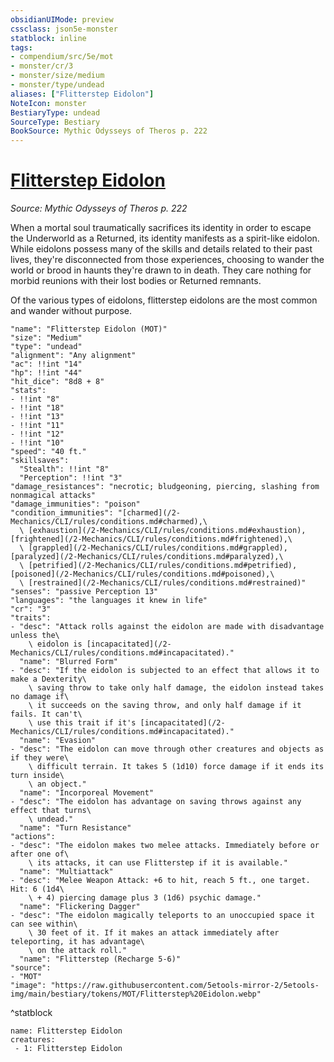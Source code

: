 ```yaml
---
obsidianUIMode: preview
cssclass: json5e-monster
statblock: inline
tags:
- compendium/src/5e/mot
- monster/cr/3
- monster/size/medium
- monster/type/undead
aliases: ["Flitterstep Eidolon"]
NoteIcon: monster
BestiaryType: undead
SourceType: Bestiary
BookSource: Mythic Odysseys of Theros p. 222
---
```

# [Flitterstep Eidolon](2-Mechanics/CLI/bestiary/undead/flitterstep-eidolon-mot.md)
*Source: Mythic Odysseys of Theros p. 222*  

When a mortal soul traumatically sacrifices its identity in order to escape the Underworld as a Returned, its identity manifests as a spirit-like eidolon. While eidolons possess many of the skills and details related to their past lives, they're disconnected from those experiences, choosing to wander the world or brood in haunts they're drawn to in death. They care nothing for morbid reunions with their lost bodies or Returned remnants.

Of the various types of eidolons, flitterstep eidolons are the most common and wander without purpose.

```statblock
"name": "Flitterstep Eidolon (MOT)"
"size": "Medium"
"type": "undead"
"alignment": "Any alignment"
"ac": !!int "14"
"hp": !!int "44"
"hit_dice": "8d8 + 8"
"stats":
- !!int "8"
- !!int "18"
- !!int "13"
- !!int "11"
- !!int "12"
- !!int "10"
"speed": "40 ft."
"skillsaves":
  "Stealth": !!int "8"
  "Perception": !!int "3"
"damage_resistances": "necrotic; bludgeoning, piercing, slashing from nonmagical attacks"
"damage_immunities": "poison"
"condition_immunities": "[charmed](/2-Mechanics/CLI/rules/conditions.md#charmed),\
  \ [exhaustion](/2-Mechanics/CLI/rules/conditions.md#exhaustion), [frightened](/2-Mechanics/CLI/rules/conditions.md#frightened),\
  \ [grappled](/2-Mechanics/CLI/rules/conditions.md#grappled), [paralyzed](/2-Mechanics/CLI/rules/conditions.md#paralyzed),\
  \ [petrified](/2-Mechanics/CLI/rules/conditions.md#petrified), [poisoned](/2-Mechanics/CLI/rules/conditions.md#poisoned),\
  \ [restrained](/2-Mechanics/CLI/rules/conditions.md#restrained)"
"senses": "passive Perception 13"
"languages": "the languages it knew in life"
"cr": "3"
"traits":
- "desc": "Attack rolls against the eidolon are made with disadvantage unless the\
    \ eidolon is [incapacitated](/2-Mechanics/CLI/rules/conditions.md#incapacitated)."
  "name": "Blurred Form"
- "desc": "If the eidolon is subjected to an effect that allows it to make a Dexterity\
    \ saving throw to take only half damage, the eidolon instead takes no damage if\
    \ it succeeds on the saving throw, and only half damage if it fails. It can't\
    \ use this trait if it's [incapacitated](/2-Mechanics/CLI/rules/conditions.md#incapacitated)."
  "name": "Evasion"
- "desc": "The eidolon can move through other creatures and objects as if they were\
    \ difficult terrain. It takes 5 (1d10) force damage if it ends its turn inside\
    \ an object."
  "name": "Incorporeal Movement"
- "desc": "The eidolon has advantage on saving throws against any effect that turns\
    \ undead."
  "name": "Turn Resistance"
"actions":
- "desc": "The eidolon makes two melee attacks. Immediately before or after one of\
    \ its attacks, it can use Flitterstep if it is available."
  "name": "Multiattack"
- "desc": "Melee Weapon Attack: +6 to hit, reach 5 ft., one target. Hit: 6 (1d4\
    \ + 4) piercing damage plus 3 (1d6) psychic damage."
  "name": "Flickering Dagger"
- "desc": "The eidolon magically teleports to an unoccupied space it can see within\
    \ 30 feet of it. If it makes an attack immediately after teleporting, it has advantage\
    \ on the attack roll."
  "name": "Flitterstep (Recharge 5-6)"
"source":
- "MOT"
"image": "https://raw.githubusercontent.com/5etools-mirror-2/5etools-img/main/bestiary/tokens/MOT/Flitterstep%20Eidolon.webp"
```
^statblock

```encounter-table
name: Flitterstep Eidolon
creatures:
 - 1: Flitterstep Eidolon
```